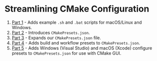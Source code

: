 # Streamlining CMake Configuration

1. [Part 1](/ch5/part-1/README.md) - Adds example `.sh` and `.bat` scripts for macOS/Linux and Windows.
2. [Part 2](/ch5/part-2/README.md) - Introduces `CMakePresets.json`.
3. [Part 3](/ch5/part-3/README.md) - Expands our `CMakePresets.json` file.
4. [Part 4](/ch5/part-4/README.md) - Adds build and workflow presets to `CMakePresets.json`.
5. [Part 5](/ch5/part-5/README.md) - Adds Windows (Visual Studio) and macOS (Xcode) configure presets to `CMakePresets.json` for use with CMake GUI.
